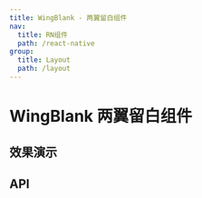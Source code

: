 ```yaml
---
title: WingBlank - 两翼留白组件
nav:
  title: RN组件
  path: /react-native
group:
  title: Layout
  path: /layout
---
```


# WingBlank 两翼留白组件

## 效果演示

## API
